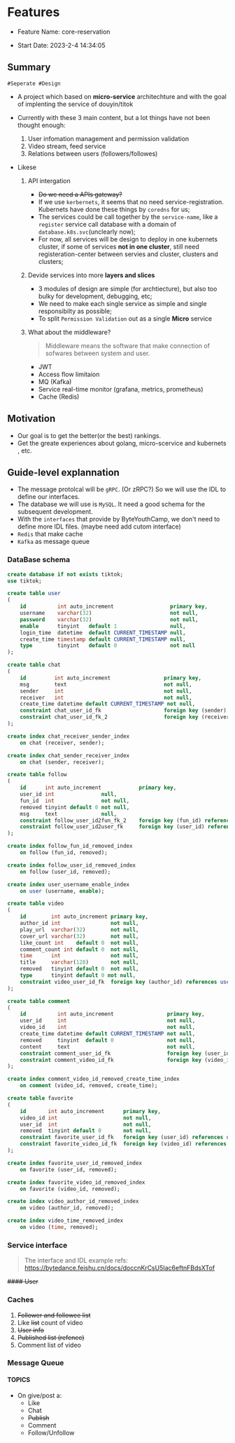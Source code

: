 # Features

- Feature Name: core-reservation

- Start Date: 2023-2-4 14:34:05  

## Summary

`#Seperate #Design`

- A project which based on **micro-service** architechture and with the goal of implenting the service of douyin/titok

- Currently with these 3 main content, but a lot things have not been thought enough:
    1. User infomation management and permission validation
    2. Video stream, feed service
    3. Relations between users (followers/followes)

- Likese
    1. API intergation
        - ~~Do we need a APIs gateway?~~
        - If we use `kerbernets`, it seems that no need service-registration.  Kubernets have done these things by `coredns` for us;  
        - The services could be call together by the `service-name`, like a `register` service call database with a domain of `database.k8s.svc`(unclearly now);
        - For now, all services will be design to deploy in one kubernets cluster, if some of services **not in one cluster**, still need registeration-center between servies and cluster, clusters and clusters;

    2. Devide services into more **layers and slices**
        - 3 modules of design are simple (for archtiecture), but also too bulky for development, debugging, etc;
        - We need to make each single service as  simple and single responsibilty as possible;
        - To split `Permission Validation` out as a single **Micro** service

    3. What about the middleware?
        > Middleware means the software that make connection of sofwares between system and user.
        - JWT
        - Access flow limitaion
        - MQ (Kafka)
        - Service real-time monitor (grafana, metrics, prometheus)
        - Cache (Redis)

## Motivation

- Our goal is to get the better(or the best) rankings.
- Get the greate experiences about golang, micro-scervice and kubernets , etc.

## Guide-level explannation

- The message protolcal will be `gRPC`. (Or zRPC?) So we will use the IDL to define our interfaces.
- The database we will use is `MySQL`. It need a good schema for the subsequent development.
- With the `interfaces` that provide by ByteYouthCamp, we don't need to define more IDL  files. (maybe need add cutom interface)
- `Redis` that make cache
- `Kafka` as message queue

>
### DataBase schema

```sql
create database if not exists tiktok;
use tiktok;

create table user
(
    id          int auto_increment                  primary key,
    username    varchar(32)                         not null,
    password    varchar(32)                         not null,
    enable      tinyint   default 1                 null,
    login_time  datetime  default CURRENT_TIMESTAMP null,
    create_time timestamp default CURRENT_TIMESTAMP null,
    type        tinyint   default 0                 not null
);

create table chat
(
    id         int auto_increment                 primary key,
    msg        text                               not null,
    sender     int                                not null,
    receiver   int                                not null,
    create_time datetime default CURRENT_TIMESTAMP not null,
    constraint chat_user_id_fk                    foreign key (sender) references user (id),
    constraint chat_user_id_fk_2                  foreign key (receiver) references user (id)
);

create index chat_receiver_sender_index
    on chat (receiver, sender);

create index chat_sender_receiver_index
    on chat (sender, receiver);

create table follow
(
    id      int auto_increment            primary key,
    user_id int               null,
    fun_id  int               not null,
    removed tinyint default 0 not null,
    msg     text              null,
    constraint follow_user_id2fun_fk_2    foreign key (fun_id) references user (id),
    constraint follow_user_id2user_fk     foreign key (user_id) references user (id)
);

create index follow_fun_id_removed_index
    on follow (fun_id, removed);

create index follow_user_id_removed_index
    on follow (user_id, removed);

create index user_username_enable_index
    on user (username, enable);

create table video
(
    id        int auto_increment primary key,
    author_id int                not null,
    play_url  varchar(32)        not null,
    cover_url varchar(32)        not null,
    like_count int    default 0  not null,
    comment_count int default 0  not null,
    time      int                not null,
    title     varchar(128)       not null,
    removed   tinyint default 0  not null,
    type      tinyint default 0 not null,
    constraint video_user_id_fk  foreign key (author_id) references user (id)
);

create table comment
(
    id          int auto_increment                 primary key,
    user_id     int                                not null,
    video_id    int                                not null,
    create_time datetime default CURRENT_TIMESTAMP not null,
    removed     tinyint  default 0                 not null,
    content     text                               not null,
    constraint comment_user_id_fk                  foreign key (user_id) references user (id),
    constraint comment_video_id_fk                 foreign key (video_id) references video (id)
);

create index comment_video_id_removed_create_time_index
    on comment (video_id, removed, create_time);

create table favorite
(
    id       int auto_increment      primary key,
    video_id int                     not null,
    user_id  int                     not null,
    removed  tinyint default 0       not null,
    constraint favorite_user_id_fk   foreign key (user_id) references user (id),
    constraint favorite_video_id_fk  foreign key (video_id) references video (id)
);

create index favorite_user_id_removed_index
    on favorite (user_id, removed);

create index favorite_video_id_removed_index
    on favorite (video_id, removed);

create index video_author_id_removed_index
    on video (author_id, removed);

create index video_time_removed_index
    on video (time, removed);


```

### Service interface
>
> The interface and IDL example refs: <https://bytedance.feishu.cn/docs/doccnKrCsU5Iac6eftnFBdsXTof>

~~#### User~~

### Caches

1. ~~Follower and followee list~~
2. Like ~~list~~ count of video
3. ~~User info~~
4. ~~Published list (refence)~~
5. Comment list of video

### Message Queue

#### TOPICS

- On give/post a:
  - Like
  - Chat
  - ~~Publish~~
  - Comment
  - Follow/Unfollow
  